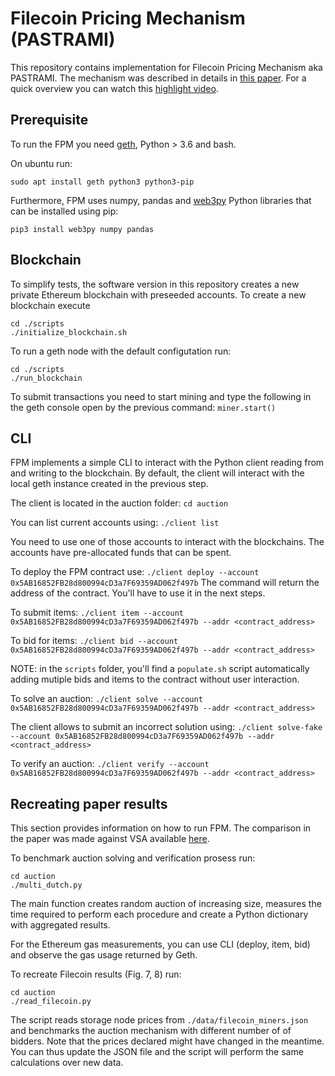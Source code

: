 # Filecoin Pricing Mechanism (PASTRAMI)

This repository contains implementation for Filecoin Pricing Mechanism aka PASTRAMI. The mechanism was described in details in [this paper](https://arxiv.org/pdf/2004.06403.pdf). For a quick overview you can watch this [highlight video](https://www.youtube.com/watch?v=hM1afoJ4KCI).

## Prerequisite
To run the FPM you need [geth](https://geth.ethereum.org/downloads/), Python > 3.6 and bash.

On ubuntu run:

```sudo apt install geth python3 python3-pip```

Furthermore, FPM uses numpy, pandas and [web3py](https://github.com/ethereum/web3.py) Python libraries that can be installed using pip:

`pip3 install web3py numpy pandas`

## Blockchain

To simplify tests, the software version in this repository creates a new private Ethereum blockchain with preseeded accounts. To create a new blockchain execute
```
cd ./scripts
./initialize_blockchain.sh
```

To run a geth node with the default configutation run:
``` 
cd ./scripts
./run_blockchain
```

To submit transactions you need to start mining and type the following in the geth console open by the previous command:
`miner.start()`

## CLI
FPM implements a simple CLI to interact with the Python client reading from and writing to the blockchain. By default, the client will interact with the local geth instance created in the previous step. 

The client is located in the auction folder:
`cd auction`

You can list current accounts using:
`./client list`

You need to use one of those accounts to interact with the blockchains. The accounts have pre-allocated funds that can be spent. 

To deploy the FPM contract use:
`./client deploy --account 0x5AB16852FB28d800994cD3a7F69359AD062f497b`
The command will return the address of the contract. You'll have to use it in the next steps.

To submit items:
`./client item --account 0x5AB16852FB28d800994cD3a7F69359AD062f497b --addr <contract_address>`

To bid for items:
`./client bid --account 0x5AB16852FB28d800994cD3a7F69359AD062f497b --addr <contract_address>`

NOTE: in the `scripts` folder, you'll find a `populate.sh` script automatically adding mutiple bids and items to the contract without user interaction.

To solve an auction:
`./client solve --account 0x5AB16852FB28d800994cD3a7F69359AD062f497b --addr <contract_address>`

The client allows to submit an incorrect solution using:
`./client solve-fake --account 0x5AB16852FB28d800994cD3a7F69359AD062f497b --addr <contract_address>`

To verify an auction:
`./client verify --account 0x5AB16852FB28d800994cD3a7F69359AD062f497b --addr <contract_address>`


## Recreating paper results
This section provides information on how to run FPM. The comparison in the paper was made against VSA available [here](https://github.com/HSG88/AuctionContract). 

To benchmark auction solving and verification prosess run:

```
cd auction
./multi_dutch.py
```
The main function creates random auction of increasing size, measures the time required to perform each procedure and create a Python dictionary with aggregated results. 

For the Ethereum gas measurements, you can use CLI (deploy, item, bid) and observe the gas usage returned by Geth. 

To recreate Filecoin results (Fig. 7, 8) run:

```
cd auction
./read_filecoin.py
````
The script reads storage node prices from `./data/filecoin_miners.json` and benchmarks the auction mechanism with different number of of bidders. Note that the prices declared might have changed in the meantime. You can thus update the JSON file and the script will perform the same calculations over new data. 



